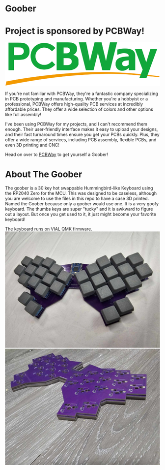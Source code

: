# Goober
# Project is sponsored by PCBWay!
![PCBWay Logo](assets/pcbway_logo.png)

If you're not familiar with PCBWay, they're a fantastic company specializing in PCB prototyping and manufacturing. Whether you're a hobbyist or a professional, PCBWay offers high-quality PCB services at incredibly affordable prices. They offer a wide selection of colors and other options like full assembly!

I've been using PCBWay for my projects, and I can't recommend them enough. Their user-friendly interface makes it easy to upload your designs, and their fast turnaround times ensure you get your PCBs quickly. Plus, they offer a wide range of services, including PCB assembly, flexible PCBs, and even 3D printing and CNC!

Head on over to [PCBWay](pcbway.com) to get yourself a Goober!

# About The Goober
The goober is a 30 key hot swappable Hummingbird-like Keyboard using the RP2040 Zero for the MCU. This was designed to be caseless, although you are welcome to use the files in this repo to have a case 3D printed. Named the Goober because only a goober would use one. It is a very goofy keyboard. The thumbs keys are super "tucky" and it is awkward to figure out a layout. But once you get used to it, it just might become your favorite keyboard!

The keyboard runs on VIAL QMK firmware.
![Goober](assets/goober_picture.jpg)
![Goober2](assets/gooberpcb.jpg)
